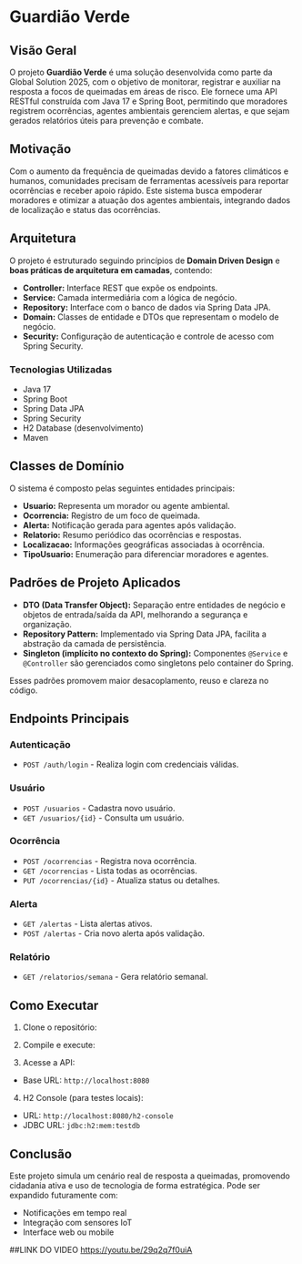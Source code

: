 # Guardião Verde

## Visão Geral

O projeto **Guardião Verde** é uma solução desenvolvida como parte da Global Solution 2025, com o objetivo de monitorar, registrar e auxiliar na resposta a focos de queimadas em áreas de risco. Ele fornece uma API RESTful construída com Java 17 e Spring Boot, permitindo que moradores registrem ocorrências, agentes ambientais gerenciem alertas, e que sejam gerados relatórios úteis para prevenção e combate.

## Motivação

Com o aumento da frequência de queimadas devido a fatores climáticos e humanos, comunidades precisam de ferramentas acessíveis para reportar ocorrências e receber apoio rápido. Este sistema busca empoderar moradores e otimizar a atuação dos agentes ambientais, integrando dados de localização e status das ocorrências.

## Arquitetura

O projeto é estruturado seguindo princípios de **Domain Driven Design** e **boas práticas de arquitetura em camadas**, contendo:

- **Controller:** Interface REST que expõe os endpoints.
- **Service:** Camada intermediária com a lógica de negócio.
- **Repository:** Interface com o banco de dados via Spring Data JPA.
- **Domain:** Classes de entidade e DTOs que representam o modelo de negócio.
- **Security:** Configuração de autenticação e controle de acesso com Spring Security.

### Tecnologias Utilizadas

- Java 17
- Spring Boot
- Spring Data JPA
- Spring Security
- H2 Database (desenvolvimento)
- Maven

## Classes de Domínio

O sistema é composto pelas seguintes entidades principais:

- **Usuario:** Representa um morador ou agente ambiental.
- **Ocorrencia:** Registro de um foco de queimada.
- **Alerta:** Notificação gerada para agentes após validação.
- **Relatorio:** Resumo periódico das ocorrências e respostas.
- **Localizacao:** Informações geográficas associadas à ocorrência.
- **TipoUsuario:** Enumeração para diferenciar moradores e agentes.

## Padrões de Projeto Aplicados

- **DTO (Data Transfer Object):** Separação entre entidades de negócio e objetos de entrada/saída da API, melhorando a segurança e organização.
- **Repository Pattern:** Implementado via Spring Data JPA, facilita a abstração da camada de persistência.
- **Singleton (implícito no contexto do Spring):** Componentes `@Service` e `@Controller` são gerenciados como singletons pelo container do Spring.

Esses padrões promovem maior desacoplamento, reuso e clareza no código.

## Endpoints Principais

### Autenticação
- `POST /auth/login` - Realiza login com credenciais válidas.

### Usuário
- `POST /usuarios` - Cadastra novo usuário.
- `GET /usuarios/{id}` - Consulta um usuário.

### Ocorrência
- `POST /ocorrencias` - Registra nova ocorrência.
- `GET /ocorrencias` - Lista todas as ocorrências.
- `PUT /ocorrencias/{id}` - Atualiza status ou detalhes.

### Alerta
- `GET /alertas` - Lista alertas ativos.
- `POST /alertas` - Cria novo alerta após validação.

### Relatório
- `GET /relatorios/semana` - Gera relatório semanal.

## Como Executar

1. Clone o repositório:

2. Compile e execute:

3. Acesse a API:
- Base URL: `http://localhost:8080`

4. H2 Console (para testes locais):
- URL: `http://localhost:8080/h2-console`
- JDBC URL: `jdbc:h2:mem:testdb`

## Conclusão

Este projeto simula um cenário real de resposta a queimadas, promovendo cidadania ativa e uso de tecnologia de forma estratégica. Pode ser expandido futuramente com:
- Notificações em tempo real
- Integração com sensores IoT
- Interface web ou mobile

##LINK DO VIDEO https://youtu.be/29q2q7f0uiA
